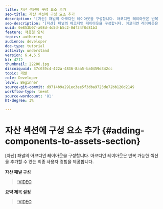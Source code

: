 ```yaml
---
title: 자산 섹션에 구성 요소 추가
seo-title: 자산 섹션에 구성 요소 추가
description: '[자산] 패널의 아코디언 레이아웃을 구성합니다. 아코디언 레이아웃은 반복 가능한 섹션을 추가할 수 있는 최종 사용자 경험을 제공합니다.'
seo-description: '[자산] 패널의 아코디언 레이아웃을 구성합니다. 아코디언 레이아웃은 반복 가능한 섹션을 추가할 수 있는 최종 사용자 경험을 제공합니다.'
uuid: 0e853b07-a08d-4c5d-b5c2-0df34f0d81b3
feature: 적응형 양식
topics: authoring
audience: developer
doc-type: tutorial
activity: understand
version: 6.4,6.5
kt: 4212
thumbnail: 22200.jpg
discoiquuid: 37c039c4-422a-4836-8aa5-ba0459d342cc
topic: 개발
role: Developer
level: Beginner
source-git-commit: d9714b9a291ec3ee5f3dba9723de72bb120d2149
workflow-type: tm+mt
source-wordcount: '81'
ht-degree: 3%

---
```



# 자산 섹션에 구성 요소 추가 {#adding-components-to-assets-section}

[자산] 패널의 아코디언 레이아웃을 구성합니다. 아코디언 레이아웃은 반복 가능한 섹션을 추가할 수 있는 최종 사용자 경험을 제공합니다.

**자산 패널 구성**

>[!VIDEO](https://video.tv.adobe.com/v/22200?quality=9&learn=on)

**요약 제목 설정**
>[!VIDEO](https://video.tv.adobe.com/v/28387)



